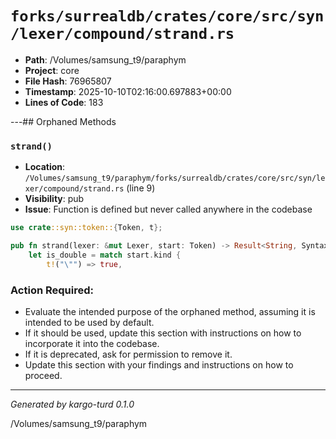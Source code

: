 # `forks/surrealdb/crates/core/src/syn/lexer/compound/strand.rs`

- **Path**: /Volumes/samsung_t9/paraphym
- **Project**: core
- **File Hash**: 76965807  
- **Timestamp**: 2025-10-10T02:16:00.697883+00:00  
- **Lines of Code**: 183

---## Orphaned Methods


### `strand()`

- **Location**: `/Volumes/samsung_t9/paraphym/forks/surrealdb/crates/core/src/syn/lexer/compound/strand.rs` (line 9)
- **Visibility**: pub
- **Issue**: Function is defined but never called anywhere in the codebase

```rust
use crate::syn::token::{Token, t};

pub fn strand(lexer: &mut Lexer, start: Token) -> Result<String, SyntaxError> {
	let is_double = match start.kind {
		t!("\"") => true,
```

### Action Required:

- Evaluate the intended purpose of the orphaned method, assuming it is intended to be used by default.
- If it should be used, update this section with instructions on how to incorporate it into the codebase.
- If it is deprecated, ask for permission to remove it.
- Update this section with your findings and instructions on how to proceed.

---

*Generated by kargo-turd 0.1.0*

/Volumes/samsung_t9/paraphym